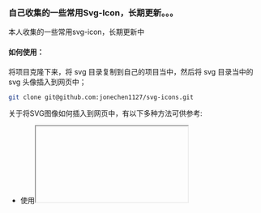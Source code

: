 ### 自己收集的一些常用Svg-Icon，长期更新。。。

本人收集的一些常用svg-icon，长期更新中

#### 如何使用：
将项目克隆下来，将 svg 目录复制到自己的项目当中，然后将 svg 目录当中的 svg 头像插入到网页中；
```bash
git clone git@github.com:jonechen1127/svg-icons.git
```
关于将SVG图像如何插入到网页中，有以下多种方法可供参考:
 

* 使用<iframe>元素来嵌入SVG图像
* 使用<img>元素来嵌入SVG图像
* 将SVG图像作为背景图像嵌入
* 直接使用<svg>元素
* 使用<embed>元素来嵌入SVG图像
* 使用<object>元素来嵌入SVG图像

#### 如何修改svg颜色及大小
* 修改颜色，打开svg目录，可以看到有很多的svg icon ，直接打开svg文件，给svg添加属性 fill="color" 即可，svg 默认颜色为黑色，如已经有fill属性，直接修改其值即可。
* 修改大小，这个取决于采用哪种方式将svg 插入到网页中，推荐使用 img 标签来插入svg。

#### 为什么不采用字体图标？
原因有两个：1，项目很小，项目当中用到的icon只有很小一部分，这个时候采用这种直接将svg插入到网页的方式就比较方便；2，按需定制，需要哪些图标，直接去iconfont上面下载svg格式，然后拖进svg目录即可。
